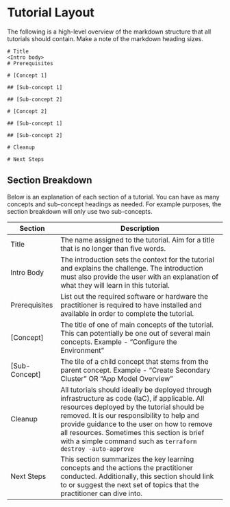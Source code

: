 # Tutorial Layout

The following is a high-level overview of the markdown structure that all tutorials should contain. Make a note of the markdown heading sizes.


```
# Title
<Intro body>
# Prerequisites

# [Concept 1]

## [Sub-concept 1]

## [Sub-concept 2]

# [Concept 2]

## [Sub-concept 1]

## [Sub-concept 2]

# Cleanup

# Next Steps
```

## Section Breakdown

Below is an explanation of each section of a tutorial. You can have as many concepts and sub-concept headings as needed. For example purposes, the section breakdown will only use two sub-concepts.

| Section                 | Description                                                                                                                                                                                                                                                                                                                                                                                                                                    |
|-------------------------|------------------------------------------------------------------------------------------------------------------------------------------------------------------------------------------------------------------------------------------------------------------------------------------------------------------------------------------------------------------------------------------------------------------------------------------------|
| Title                   | The name assigned to the tutorial. Aim for a title that is no longer than five words.                                                                                                                                                                                                                                                                                                                                                          |
| Intro Body              | The introduction sets the context for the tutorial and explains the challenge. The introduction must also provide the user with an explanation of what they will learn in this tutorial.                                                                                                                                                                                                                                                       |
| Prerequisites           | List out the required software or hardware the practitioner is required to have installed and available in order to complete the tutorial.                                                                                                                                                                                                                                                                                                   
| [Concept]               | The title of one of main concepts of the tutorial. This can potentially be one out of several main concepts.  Example - “Configure the Environment”                                                                                                                                                                                                                                                                                            |
| [Sub-Concept]           | The tile of a child concept that stems from the parent concept.  Example - “Create Secondary Cluster” OR “App Model  Overview”                                                                                                                                                                                                                                                                                                                 |
| Cleanup                 | All tutorials should ideally be deployed through infrastructure as code (IaC), if applicable.  All resources deployed by the tutorial should be removed. It is our responsibility to help and provide guidance to the user on how to remove all resources. Sometimes this section is brief with a simple command such as `terraform destroy -auto-approve`                                                                                                  |
| Next Steps              | This section summarizes the key learning concepts and the actions the practitioner conducted. Additionally, this section should link to or suggest the next set of topics that the practitioner can dive into.                                                                                                                                                                                                                                     |

